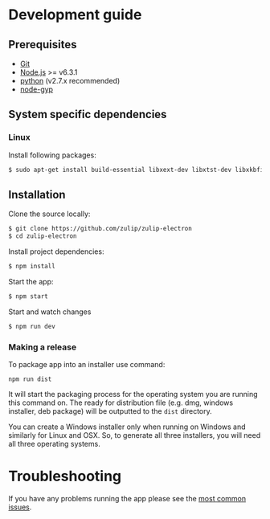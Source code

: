 # Development guide

## Prerequisites

* [Git](http://git-scm.com/book/en/v2/Getting-Started-Installing-Git)
* [Node.js](https://nodejs.org) >= v6.3.1
* [python](https://www.python.org/downloads/release/python-2713/) (v2.7.x recommended)
* [node-gyp](https://github.com/nodejs/node-gyp#installation)


## System specific dependencies

### Linux

Install following packages:
```sh
$ sudo apt-get install build-essential libxext-dev libxtst-dev libxkbfile-dev
```

## Installation

Clone the source locally:

```sh
$ git clone https://github.com/zulip/zulip-electron
$ cd zulip-electron
```

Install project dependencies:

```sh
$ npm install
```
Start the app:

```sh
$ npm start
```

Start and watch changes

```sh
$ npm run dev
```
### Making a release

To package app into an installer use command:
```
npm run dist
```
It will start the packaging process for the operating system you are running this command on. The ready for distribution file (e.g. dmg, windows installer, deb package) will be outputted to the `dist` directory.

You can create a Windows installer only when running on Windows and similarly for Linux and OSX. So, to generate all three installers, you will need all three operating systems.

# Troubleshooting
If you have any problems running the app please see the [most common issues](./troubleshooting.md).
